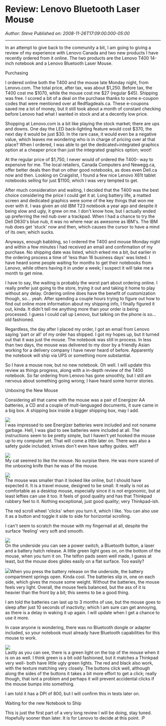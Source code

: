 # Review: Lenovo Bluetooth Laser Mouse

*Author: Steve*
*Published on: 2008-11-26T17:09:00.000-05:00*

---

In an attempt to give back to the community a bit, I am going to giving a review of my experience with Lenovo Canada and two new products I have recently ordered from it online. The two products are the Lenovo T400 14-inch notebook and a Lenovo Bluetooth Laser Mouse.  
  
Purchasing  
  
I ordered online both the T400 and the mouse late Monday night, from Lenovo.com. The total price, after tax, was about $1,250. Before tax, the T400 cost me $1070, while the mouse cost me $27 (regular $45). Shipping was free. I scored a bit of a deal on the purchase thanks to some e-coupon codes that were mentioned over at Redflagdeals.ca. These e-coupons saved me a lot of money, but it still took about a month of constant checking before Lenovo had what I wanted in stock and at a decently low price.   
  
Shopping at Lenovo.com is a bit like playing the stock market; there are ups and downs. One day the LED back-lighting feature would cost $370, the next day it would be just $30. In the rare case, it would even be a negative value, which leaves me wondering who is in charge of pricing over at that place? When I ordered, I was able to get the dedicated+integrated graphics option at a cheaper price than just the integrated graphics option; woot!  
  
At the regular price of $1,750, I never would of ordered the T400- way to expensive for me. The local retailers, Canada Computers and Newegg.ca, offer better deals then that on other good notebooks, as does even Dell.ca now and then. Looking on Craigslist, I found a few nice Lenovo X61t tablet notebooks selling for just $1100, which I was very tempted to get.  
  
After much consideration and waiting, I decided that the T400 was the best choice considering the price I could get it at. Long battery life, a matted screen and dedicated graphics were some of the key things that won me over with it. I was given an old IBM T23 notebook a year ago and despite it being slow and ugly, it grew on me. I don't know how, but I actually ended up preferring the red nub over a trackpad. When I had a chance to try the Dell D630's blue nub, it was no where near as awesome as IBM's. The IBM nub does get 'stuck' now and then, which causes the cursor to have a mind of its own; which sucks.  
  
Anyways, enough babbling, so I ordered the T400 and mouse Monday night and within a few minutes I had received an email and confirmation of my purchase. No shipping date was listed, which erked me a bit, but earlier in the ordering process a time of 'less than 16 business days' was listed. I have heard some people waiting for months to get their notebooks from Lenovo, while others having it in under a week; I suspect it will take me a month to get mine.  
  
I have to say, the waiting is probably the worst part about ordering online. I really prefer just going to the store, trying it out and taking it home to play without any delay. Ordering online does have the benefit of customization though, so... yeah. After spending a couple hours trying to figure out how to find out online more information about my shipping info, I finally figured it out, kinda. It didn't tell me anything more than your order is being processed. I guess I could call up Lenovo, but talking on the phone is so... old fashioned.  
  
Regardless, the day after I placed my order, I got an email from Lenovo saying 'part or all' of my order has shipped. I got my hopes up, but it turned out that it was just the mouse. The notebook was still in process. In less than two days, the mouse was delivered to my door by a friendly Asian working for a delivery company I have never heard of before. Apparently the notebook will ship via UPS or something more substantial.  
  
So I have a mouse now, but no new notebook. Oh well. I will update this review as things progress, along with a in-depth review of the T400 notebook. So far ordering from Lenovo has gone smoothly, but I still am nervous about something going wrong; I have heard some horror stories.  
  
Unboxing the New Mouse  
  
Considering all that came with the mouse was a pair of Energizer AA batteries, a CD and a couple of mult-languaged documents, it sure came in a big box. A shipping box inside a bigger shipping box, may I add.  
  
[![](package.jpg)](http://1.bp.blogspot.com/_kfv2ADnjgQg/SS3XBdOcjHI/AAAAAAAADOk/zoug9AfrbQY/s1600-h/package.jpg)  
I was impressed to see Energizer batteries were included and not noname garbage. Hell, I was glad to see batteries were included at all. The instructions seem to be pretty simple, but I haven't yet hooked the mouse up to my computer yet. That will come a little later on. There was also a safety guide included; knives don't even have saftey guides. wtf?  
  
[![](mouse.jpg)](http://3.bp.blogspot.com/_kfv2ADnjgQg/SS3XA3sUr9I/AAAAAAAADOU/yEblHWi1g-0/s1600-h/mouse.jpg)  
My cat seemed to like the mouse. No surpise there. He was more scared of the unboxing knife than he was of the mouse.  
  
[![](hand.jpg)](http://3.bp.blogspot.com/_kfv2ADnjgQg/SS3XA3XMepI/AAAAAAAADOM/wBw19K1rxjs/s1600-h/hand.jpg)  
The mouse was smaller than it looked like online, but I should have expected it. It is a travel mouse, designed to be small. It really is not as comfortable as a desktop mouse, especially since it is not ergonomic, but at least lefties can use it too. It feels of good quality and has that Thinkpad rubbery feel to it. Nothing exceptional, just good quality; very Thinkpad-ish.  
  
The red scroll wheel 'clicks' when you turn it, which I like. You can also use it as a button and toggle it side to side for horizontal scrolling.  
  
I can't seem to scratch the mouse with my fingernail at all, despite the surface 'feeling' very soft and smooth.  
  
[![](underside.jpg)](http://4.bp.blogspot.com/_kfv2ADnjgQg/SS3XFVJTySI/AAAAAAAADOs/hywnzHa8NdQ/s1600-h/underside.jpg)  
On the underside you can see a power switch, a Bluetooth button, a laser and a battery hatch release. A little green light goes on, on the bottom of the mouse, when you turn it on. The telfon pads seem well made, I guess at least, but the mouse does glides easily on a flat surface. Too easily?  
  
[![](open.jpg)](http://2.bp.blogspot.com/_kfv2ADnjgQg/SS3XBe5Bh0I/AAAAAAAADOc/fCPk1d8stTQ/s1600-h/open.jpg)When you press the battery release on the underside, the battery compartment springs open. Kinda cool. The batteries slip in, one on each side, which gives the mouse some weight. Without the batteries, the mouse feels very light. Overall, the mouse feels balanced, but the ass of it is heavier than the front by a bit; this seems to be a good thing.   
  
I am told the batteries can last up to 3 months of use, but the mouse goes to sleep after just 10 seconds of inactivity; which I am sure can get annoying, as there is a delay in waking it up again. I will update when I get a chance to use it more.   
  
In case anyone is wondering, there was no Bluetooth dongle or adapter included, so your notebook must already have Bluetooth capabilities for this mouse to work.  
  
  
[![](compared.jpg)](http://3.bp.blogspot.com/_kfv2ADnjgQg/SS3XAriNHNI/AAAAAAAADOE/2KLUbSYKRyA/s1600-h/compared.jpg)  
Lastly as you can see, there is a green light on the top of the mouse when it is on as well. I think green is a bit odd fashioned, but it matches a Thinkpad very well- both have little ugly green lights. The red and black also work, with the texture matching very closely. The buttons click well, although along the sides of the buttons it takes a bit more effort to get a click; really though, that isnt a problem and perhaps it will prevent accidental clicks if the mouse bumps into something.  
  
I am told it has a DPI of 800, but I will confirm this in tests later on.  
  
Waiting for the new Notebook to Ship  
  
This is just the first part of a very long review I will be doing, stay tuned. Hopefully sooner than later. It is for Lenovo to decide at this point. :P  
